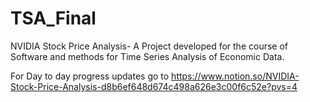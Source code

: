# TSA_Final
NVIDIA Stock Price Analysis- A Project developed for the course of Software and methods for Time Series Analysis of Economic Data.

For Day to day progress updates go to https://www.notion.so/NVIDIA-Stock-Price-Analysis-d8b6ef648d674c498a626e3c00f6c52e?pvs=4
